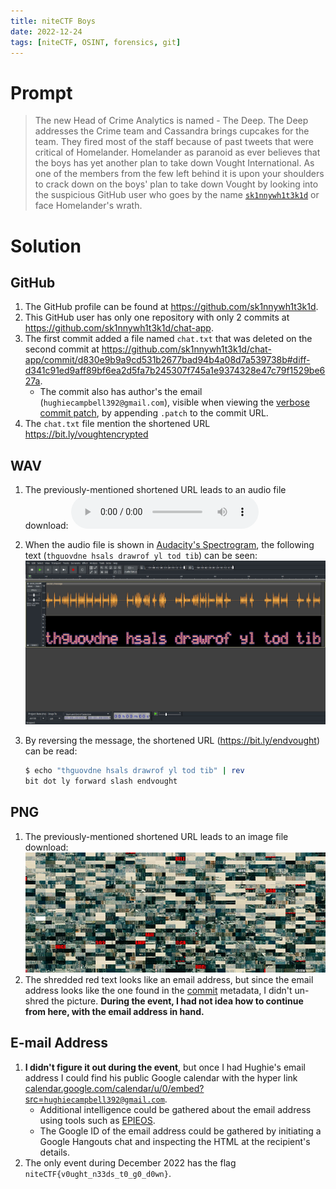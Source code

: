 ```yaml
---
title: niteCTF Boys
date: 2022-12-24
tags: [niteCTF, OSINT, forensics, git]
---
```

# Prompt
> The new Head of Crime Analytics is named - The Deep. The Deep addresses the Crime team and Cassandra brings cupcakes for the team. They fired most of the staff because of past tweets that were critical of Homelander. Homelander as paranoid as ever believes that the boys has yet another plan to take down Vought International. As one of the members from the few left behind it is upon your shoulders to crack down on the boys' plan to take down Vought by looking into the suspicious GitHub user who goes by the name [`sk1nnywh1t3k1d`](https://github.com/sk1nnywh1t3k1d) or face Homelander's wrath.

# Solution
## GitHub
1. The GitHub profile can be found at <https://github.com/sk1nnywh1t3k1d>.
1. This GitHub user has only one repository with only 2 commits at <https://github.com/sk1nnywh1t3k1d/chat-app>.
1. The first commit added a file named `chat.txt` that was deleted on the second commit at <https://github.com/sk1nnywh1t3k1d/chat-app/commit/d830e9b9a9cd531b2677bad94b4a08d7a539738b#diff-d341c91ed9aff89bf6ea2d5fa7b245307f745a1e9374328e47c79f1529be627a>.
	* The commit also has author's the email (`hughiecampbell392@gmail.com`), visible when viewing the [verbose commit patch](https://github.com/sk1nnywh1t3k1d/chat-app/commit/d830e9b9a9cd531b2677bad94b4a08d7a539738b.patch), by appending `.patch` to the commit URL.
1. The `chat.txt` file mention the shortened URL <https://bit.ly/voughtencrypted>


## WAV
1. The previously-mentioned shortened URL leads to an audio file download:
	<audio src="secret_message.wav" controls></audio>
1. When the audio file is shown in [Audacity's Spectrogram](https://manual.audacityteam.org/man/audacity_waveform.html#multi), the following text (`thguovdne hsals drawrof yl tod tib`) can be seen:
	![Audacity's Spectrogram showing text of a message](audio_text.jpg)
1. By reversing the message, the shortened URL (<https://bit.ly/endvought>) can be read:

	```sh
	$ echo "thguovdne hsals drawrof yl tod tib" | rev
	bit dot ly forward slash endvought
	```

## PNG
1. The previously-mentioned shortened URL leads to an image file download:
	![](7_tower.png)
1. The shredded red text looks like an email address, but since the email address looks like the one found in the [commit](#github) metadata, I didn't un-shred the picture. **During the event, I had not idea how to continue from here, with the email address in hand.**

## E-mail Address
1. **I didn't figure it out during the event**, but once I had Hughie's email address I could find his public Google calendar with the hyper link [calendar.google.com/calendar/u/0/embed?src=`hughiecampbell392@gmail.com`](https://calendar.google.com/calendar/u/0/embed?src=hughiecampbell392@gmail.com).
	* Additional intelligence could be gathered about the email address using tools such as [EPIEOS](https://epieos.com).
	* The Google ID of the email address could be gathered by initiating a Google Hangouts chat and inspecting the HTML at the recipient's details.
1. The only event during December 2022 has the flag `niteCTF{v0ught_n33ds_t0_g0_d0wn}`.
